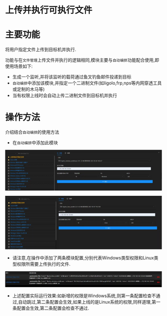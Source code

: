 # 上传并执行可执行文件

# 主要功能
将用户指定文件上传到目标机并执行.

功能与在`文件管理`上传文件并执行的逻辑相同,模块主要与`自动编排`功能配合使用,即使用场景如下:

+ 生成一个监听,并将该监听的载荷通过鱼叉钓鱼邮件投递到目标
+ `自动编排`中添加该模块,并指定一个二进制文件(如ligolo,frp,nps等内网穿透工具或定制的木马等)
+ 当有权限上线时会自动上传二进制文件到目标机并执行

# 操作方法
介绍结合`自动编排`的使用方法

+ 在`自动编排`中添加此模块

![1620394183362-d755852f-a815-4038-ab6f-5038fb61956d.webp](./img/T6PWHzI-YtTqdDS4/1620394183362-d755852f-a815-4038-ab6f-5038fb61956d-114936.webp)

![1620394229160-df7a558f-d40b-4960-beda-803eaefee675.webp](./img/T6PWHzI-YtTqdDS4/1620394229160-df7a558f-d40b-4960-beda-803eaefee675-417008.webp)

+ 请注意,在操作中添加了两条模块配置,分别代表Windows类型权限和Linux类型权限所需要上传执行的文件.

![1620394295324-ee07acb7-c0ae-445c-b346-f344586e495f.webp](./img/T6PWHzI-YtTqdDS4/1620394295324-ee07acb7-c0ae-445c-b346-f344586e495f-847346.webp)

+ 上述配置实际运行效果:如新增的权限是Windows系统,则第一条配置检查不通过,自动跳过,第二条配置会生效,如果上线的是Linux系统的权限,同样道理,第一条配置会生效,第二条配置会检查不通过.




